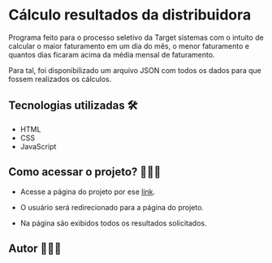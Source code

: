 # Cálculo resultados da distribuidora

Programa feito para o processo seletivo da Target sistemas com o intuito de calcular o maior faturamento em um dia do mês, o menor faturamento e quantos dias ficaram acima da média mensal de faturamento.

Para tal, foi disponibilizado um arquivo JSON com todos os dados para que fossem realizados os cálculos.

## Tecnologias utilizadas 🛠

- HTML
- CSS
- JavaScript

## Como acessar o projeto? 👩🏻‍💻

- Acesse a página do projeto por ese [link](https://google.com).

- O usuário será redirecionado para a página do projeto.

- Na página são exibidos todos os resultados solicitados.

## Autor 🙋🏻‍♂️
